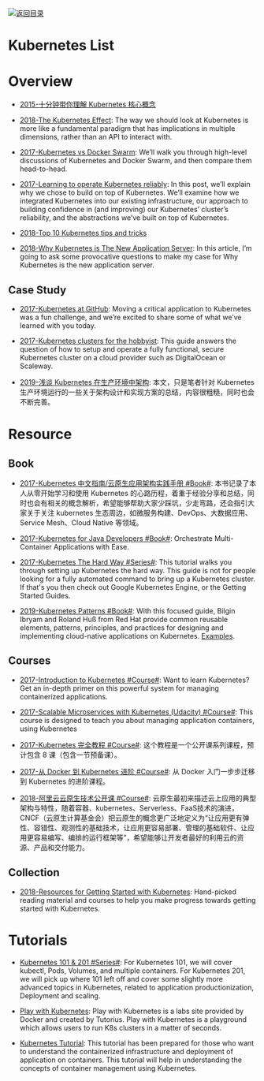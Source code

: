 [![返回目录](https://user-images.githubusercontent.com/5803001/38079637-ff0abcf0-3371-11e8-9b76-ad651620afc7.jpg)](https://github.com/wx-chevalier/Awesome-Lists)

# Kubernetes List

# Overview

- [2015-十分钟带你理解 Kubernetes 核心概念](http://www.dockone.io/article/932)

- [2018-The Kubernetes Effect](https://www.infoq.com/articles/kubernetes-effect): The way we should look at Kubernetes is more like a fundamental paradigm that has implications in multiple dimensions, rather than an API to interact with.

* [2017-Kubernetes vs Docker Swarm](https://platform9.com/blog/kubernetes-docker-swarm-compared/): We’ll walk you through high-level discussions of Kubernetes and Docker Swarm, and then compare them head-to-head.

- [2017-Learning to operate Kubernetes reliably](https://stripe.com/blog/operating-kubernetes): In this post, we’ll explain why we chose to build on top of Kubernetes. We’ll examine how we integrated Kubernetes into our existing infrastructure, our approach to building confidence in (and improving) our Kubernetes’ cluster’s reliability, and the abstractions we’ve built on top of Kubernetes.

- [2018-Top 10 Kubernetes tips and tricks](https://hackernoon.com/top-10-kubernetes-tips-and-tricks-27528c2d0222?source=linkShare-fe48c4221a4c-1516862034)

- [2018-Why Kubernetes is The New Application Server](https://hn.premii.com/#/article/17516706): In this article, I’m going to ask some provocative questions to make my case for Why Kubernetes is the new application server.

## Case Study

- [2017-Kubernetes at GitHub](https://githubengineering.com/kubernetes-at-github/): Moving a critical application to Kubernetes was a fun challenge, and we’re excited to share some of what we’ve learned with you today.

* [2017-Kubernetes clusters for the hobbyist](https://github.com/hobby-kube/guide#cluster-size): This guide answers the question of how to setup and operate a fully functional, secure Kubernetes cluster on a cloud provider such as DigitalOcean or Scaleway.

- [2019-浅谈 Kubernetes 在生产环境中架构](https://mp.weixin.qq.com/s/dbH3E51TKEqCgcFu-isbXQ): 本文，只是笔者针对 Kubernetes 生产环境运行的一些关于架构设计和实现方案的总结，内容很粗糙，同时也会不断完善。

# Resource

## Book

- [2017-Kubernetes 中文指南/云原生应用架构实践手册 #Book#](https://jimmysong.io/kubernetes-handbook/): 本书记录了本人从零开始学习和使用 Kubernetes 的心路历程，着重于经验分享和总结，同时也会有相关的概念解析，希望能够帮助大家少踩坑，少走弯路，还会指引大家关于关注 kubernetes 生态周边，如微服务构建、DevOps、大数据应用、Service Mesh、Cloud Native 等领域。

* [2017-Kubernetes for Java Developers #Book#](https://www.oreilly.com/programming/free/files/kubernetes-for-java-developers.pdf): Orchestrate Multi-Container Applications with Ease.

- [2017-Kubernetes The Hard Way #Series#](https://github.com/kelseyhightower/kubernetes-the-hard-way): This tutorial walks you through setting up Kubernetes the hard way. This guide is not for people looking for a fully automated command to bring up a Kubernetes cluster. If that's you then check out Google Kubernetes Engine, or the Getting Started Guides.

- [2019-Kubernetes Patterns #Book#](https://www.oreilly.com/library/view/kubernetes-patterns/9781492050278/): With this focused guide, Bilgin Ibryam and Roland Huß from Red Hat provide common reusable elements, patterns, principles, and practices for designing and implementing cloud-native applications on Kubernetes. [Examples](https://github.com/k8spatterns/examples).

## Courses

- [2017-Introduction to Kubernetes #Course#](https://www.edx.org/course/introduction-to-kubernetes): Want to learn Kubernetes? Get an in-depth primer on this powerful system for managing containerized applications.

- [2017-Scalable Microservices with Kubernetes (Udacity) #Course#](https://www.udacity.com/course/scalable-microservices-with-kubernetes--ud615): This course is designed to teach you about managing application containers, using Kubernetes

- [2017-Kubernetes 完全教程 #Course#](https://github.com/jolestar/kubernetes-complete-course): 这个教程是一个公开课系列课程，预计包含 8 课（包含一节预备课）。

- [2017-从 Docker 到 Kubernetes 进阶 #Course#](https://www.qikqiak.com/k8s-book/): 从 Docker 入门一步步迁移到 Kubernetes 的进阶课程。

- [2018-阿里云云原生技术公开课 #Course#](https://edu.aliyun.com/roadmap/cloudnative#course): 云原生最初来描述云上应用的典型架构与特性，随着容器、kubernetes、Serverless、FaaS技术的演进，CNCF（云原生计算基金会）把云原生的概念更广泛地定义为“让应用更有弹性、容错性、观测性的基础技术，让应用更容易部署、管理的基础软件、让应用更容易编写、编排的运行框架等”，希望能够让开发者最好的利用云的资源、产品和交付能力。

## Collection

- [2018-Resources for Getting Started with Kubernetes](https://vsupalov.com/getting-started-with-kubernetes/): Hand-picked reading material and courses to help you make progress towards getting started with Kubernetes.

# Tutorials

- [Kubernetes 101 & 201 #Series#](https://kubernetes.io/docs/tutorials/k8s101/): For Kubernetes 101, we will cover kubectl, Pods, Volumes, and multiple containers. For Kubernetes 201, we will pick up where 101 left off and cover some slightly more advanced topics in Kubernetes, related to application productionization, Deployment and scaling.

- [Play with Kubernetes](https://labs.play-with-k8s.com/): Play with Kubernetes is a labs site provided by Docker and created by Tutorius. Play with Kubernetes is a playground which allows users to run K8s clusters in a matter of seconds.

- [Kubernetes Tutorial](https://www.tutorialspoint.com/kubernetes/index.htm): This tutorial has been prepared for those who want to understand the containerized infrastructure and deployment of application on containers. This tutorial will help in understanding the concepts of container management using Kubernetes.

